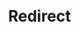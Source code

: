 ﻿---
layout: src/layouts/Redirect.astro
title: Redirect
redirect: /docs/octopus-rest-api/examples
pubDate:  2023-01-01
navSearch: false
navSitemap: false
navMenu: false
---

